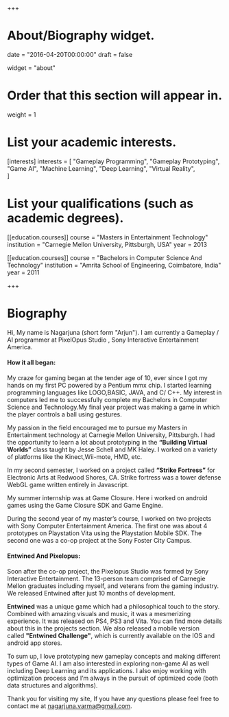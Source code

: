 +++
# About/Biography widget.

date = "2016-04-20T00:00:00"
draft = false

widget = "about"

# Order that this section will appear in.
weight = 1

# List your academic interests.
[interests]
  interests = [
    "Gameplay Programming",
    "Gameplay Prototyping",
    "Game AI",
    "Machine Learning",
    "Deep Learning",
    "Virtual Reality",  
  ]

# List your qualifications (such as academic degrees).
[[education.courses]]
  course = "Masters in Entertainment Technology"
  institution = "Carnegie Mellon University, Pittsburgh, USA"
  year = 2013

[[education.courses]]
  course = "Bachelors in Computer Science And Technology"
  institution = "Amrita School of Engineering, Coimbatore, India"
  year = 2011

 
+++

# Biography

Hi, My name is Nagarjuna (short form "Arjun"). I am currently a Gameplay / AI programmer at PixelOpus Studio , Sony Interactive Entertainment America. 

#### How it all began:

My craze for gaming began at the tender age of 10, ever since I got my hands on my first PC powered by a Pentium mmx chip. I started learning programming languages like LOGO,BASIC, JAVA, and C/ C++. My interest in computers led me to successfully complete my Bachelors in Computer Science and Technology.My final year project was making a game in which the player controls a ball using gestures.

My passion in the field encouraged me to pursue my Masters in Entertainment technology at Carnegie Mellon University, Pittsburgh. I had the opportunity to learn a lot about prototyping in the **“Building Virtual Worlds”** class taught by Jesse Schell and MK Haley. I worked on a variety of platforms like the Kinect,Wii-mote, HMD, etc.

In my second semester, I worked on a project called **“Strike Fortress”** for Electronic Arts at Redwood Shores, CA. Strike fortress was a tower defense WebGL game written entirely in Javascript.

My summer internship was at Game Closure. Here i worked on android games using the Game Closure SDK and Game Engine.

During the second year of my master’s course, I worked on two projects with Sony Computer Entertainment America. The first one was about 4 prototypes on Playstation Vita using the Playstation Mobile SDK. The second one was a co-op project at the Sony Foster City Campus.

#### Entwined And Pixelopus:

Soon after the co-op project, the Pixelopus Studio was formed by Sony Interactive Entertainment. The 13-person team comprised of Carnegie Mellon graduates including myself, and veterans from the gaming industry. We released Entwined after just 10 months of development.

**Entwined** was a unique game which had a philosophical touch to the story. Combined with amazing visuals and music, it was a mesmerizing experience. It was released on PS4, PS3 and Vita. You can find more details about this in the projects section. We also released a mobile version called **"Entwined Challenge"**, which is currently available on the IOS and android app stores.

To sum up, I love prototyping new gameplay concepts and making different types of Game AI. I am also interested in exploring non-game AI as well including Deep Learning and its applications.
I also enjoy working with optimization process and I’m always in the pursuit of optimized code (both data structures and algorithms).

Thank you for visiting my site, If you have any questions please feel free to contact me at nagarjuna.varma@gmail.com.

